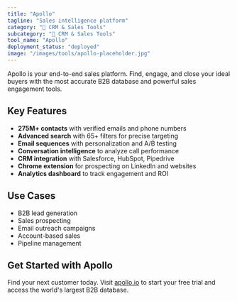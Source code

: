 ```yaml
---
title: "Apollo"
tagline: "Sales intelligence platform"
category: "🎯 CRM & Sales Tools"
subcategory: "🎯 CRM & Sales Tools"
tool_name: "Apollo"
deployment_status: "deployed"
image: "/images/tools/apollo-placeholder.jpg"
---
```

Apollo is your end-to-end sales platform. Find, engage, and close your ideal buyers with the most accurate B2B database and powerful sales engagement tools.

## Key Features

- **275M+ contacts** with verified emails and phone numbers
- **Advanced search** with 65+ filters for precise targeting
- **Email sequences** with personalization and A/B testing
- **Conversation intelligence** to analyze call performance
- **CRM integration** with Salesforce, HubSpot, Pipedrive
- **Chrome extension** for prospecting on LinkedIn and websites
- **Analytics dashboard** to track engagement and ROI

## Use Cases

- B2B lead generation
- Sales prospecting
- Email outreach campaigns
- Account-based sales
- Pipeline management

## Get Started with Apollo

Find your next customer today. Visit [apollo.io](https://www.apollo.io) to start your free trial and access the world's largest B2B database.